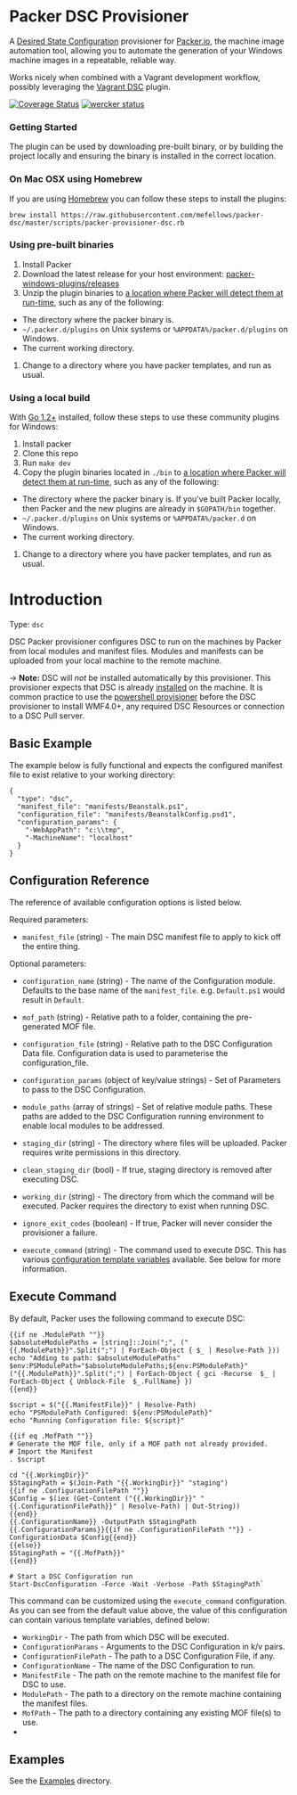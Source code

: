 # Packer DSC Provisioner

A [Desired State Configuration](http://technet.microsoft.com/en-au/library/dn249912.aspx) provisioner for [Packer.io](http://packer.io), the machine image automation tool, allowing you to automate the generation of your Windows machine images in a repeatable, reliable way.

Works nicely when combined with a Vagrant development workflow, possibly leveraging the [Vagrant DSC](https://github.com/mefellows/vagrant-dsc) plugin.

[![Coverage Status](https://coveralls.io/repos/github/mefellows/packer-dsc/badge.svg?branch=HEAD)](https://coveralls.io/github/mefellows/packer-dsc?branch=HEAD)
[![wercker status](https://app.wercker.com/status/ef7336f65a3636531141a653e775d58f/s "wercker status")](https://app.wercker.com/project/bykey/ef7336f65a3636531141a653e775d58f)

### Getting Started

The plugin can be used by downloading pre-built binary, or by building the project locally and ensuring the binary is installed in the correct location.

### On Mac OSX using Homebrew

If you are using [Homebrew](http://brew.sh) you can follow these steps to install the plugins:

```
brew install https://raw.githubusercontent.com/mefellows/packer-dsc/master/scripts/packer-provisioner-dsc.rb
```

### Using pre-built binaries

1. Install Packer
1. Download the latest release for your host environment: [packer-windows-plugins/releases](https://github.com/mefellows/packer-dsc/releases)
1. Unzip the plugin binaries to [a location where Packer will detect them at run-time](https://packer.io/docs/extend/plugins.html), such as any of the following:
  - The directory where the packer binary is.
  - `~/.packer.d/plugins` on Unix systems or `%APPDATA%/packer.d/plugins` on Windows.
  - The current working directory.
1. Change to a directory where you have packer templates, and run as usual.

### Using a local build

With [Go 1.2+](http://golang.org) installed, follow these steps to use these community plugins for Windows:

1. Install packer
1. Clone this repo
1. Run `make dev`
1. Copy the plugin binaries located in `./bin` to [a location where Packer will detect them at run-time](https://packer.io/docs/extend/plugins.html), such as any of the following:
  - The directory where the packer binary is. If you've built Packer locally, then Packer and the new plugins are already in `$GOPATH/bin` together.
  - `~/.packer.d/plugins` on Unix systems or `%APPDATA%/packer.d` on Windows.
  - The current working directory.
1. Change to a directory where you have packer templates, and run as usual.

# Introduction

Type: `dsc`

DSC Packer provisioner configures DSC to run on the
machines by Packer from local modules and manifest files. Modules and manifests
can be uploaded from your local machine to the remote machine.

-&gt; **Note:** DSC will *not* be installed automatically by this
provisioner. This provisioner expects that DSC is already [installed](https://www.penflip.com/powershellorg/the-dsc-book/blob/master/dsc-overview-and-requirements.txt) on the
machine. It is common practice to use the [powershell
provisioner](/docs/provisioners/powershell.html) before the DSC provisioner to install WMF4.0+, any
required DSC Resources or connection to a DSC Pull server.

## Basic Example

The example below is fully functional and expects the configured manifest file
to exist relative to your working directory:

``` {.javascript}
{
  "type": "dsc",
  "manifest_file": "manifests/Beanstalk.ps1",
  "configuration_file": "manifests/BeanstalkConfig.psd1",
  "configuration_params": {
    "-WebAppPath": "c:\\tmp",
    "-MachineName": "localhost"
  }
}
```

## Configuration Reference

The reference of available configuration options is listed below.

Required parameters:

-   `manifest_file` (string) -  The main DSC manifest file to apply to kick off the entire thing.

Optional parameters:

-   `configuration_name` (string) -  The name of the Configuration module. Defaults to the base name of
    the `manifest_file`. e.g. `Default.ps1` would result in `Default`.

-   `mof_path` (string) -  Relative path to a folder, containing the pre-generated MOF file.

-   `configuration_file` (string) -  Relative path to the DSC Configuration Data file.
    Configuration data is used to parameterise the configuration_file.

-   `configuration_params` (object of key/value strings) - Set of Parameters to pass to the DSC Configuration.

-   `module_paths` (array of strings) -  Set of relative module paths.
     These paths are added to the DSC Configuration running environment to enable local modules to be addressed.

-   `staging_dir` (string) - The directory where files will be uploaded.
    Packer requires write  permissions in this directory.

-   `clean_staging_dir` (bool) - If true, staging directory is removed after executing DSC.

-   `working_dir` (string) - The directory from which the command will be executed.
    Packer requires the directory to exist when running DSC.

-   `ignore_exit_codes` (boolean) - If true, Packer will never consider the
provisioner a failure.

-   `execute_command` (string) -  The command used to execute DSC. This has
    various [configuration template
    variables](/docs/templates/configuration-templates.html) available. See
    below for more information.

## Execute Command

By default, Packer uses the following command to execute DSC:

```
{{if ne .ModulePath ""}}
$absoluteModulePaths = [string]::Join(";", ("{{.ModulePath}}".Split(";") | ForEach-Object { $_ | Resolve-Path }))
echo "Adding to path: $absoluteModulePaths"
$env:PSModulePath="$absoluteModulePaths;${env:PSModulePath}"
("{{.ModulePath}}".Split(";") | ForEach-Object { gci -Recurse  $_ | ForEach-Object { Unblock-File  $_.FullName} })
{{end}}

$script = $("{{.ManifestFile}}" | Resolve-Path)
echo "PSModulePath Configured: ${env:PSModulePath}"
echo "Running Configuration file: ${script}"

{{if eq .MofPath ""}}
# Generate the MOF file, only if a MOF path not already provided.
# Import the Manifest
. $script

cd "{{.WorkingDir}}"
$StagingPath = $(Join-Path "{{.WorkingDir}}" "staging")
{{if ne .ConfigurationFilePath ""}}
$Config = $(iex (Get-Content ("{{.WorkingDir}}" "{{.ConfigurationFilePath}}" | Resolve-Path) | Out-String))
{{end}}
{{.ConfigurationName}} -OutputPath $StagingPath {{.ConfigurationParams}}{{if ne .ConfigurationFilePath ""}} -ConfigurationData $Config{{end}}
{{else}}
$StagingPath = "{{.MofPath}}"
{{end}}

# Start a DSC Configuration run
Start-DscConfiguration -Force -Wait -Verbose -Path $StagingPath`
```

This command can be customized using the `execute_command` configuration. As you
can see from the default value above, the value of this configuration can
contain various template variables, defined below:

-   `WorkingDir` - The path from which DSC will be executed.
-   `ConfigurationParams` - Arguments to the DSC Configuration in k/v pairs.
-   `ConfigurationFilePath` - The path to a DSC Configuration File, if any.
-   `ConfigurationName` - The name of the DSC Configuration to run.
-   `ManifestFile` - The path on the remote machine to the manifest file for
    DSC to use.
-   `ModulePath` - The path to a directory on the remote machine containing the manifest files.
-   `MofPath` - The path to a directory containing any existing MOF file(s) to use.
-  

## Examples

See the [Examples](examples) directory.
